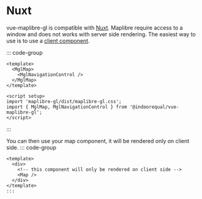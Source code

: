 # Nuxt

vue-maplibre-gl is compatible with [Nuxt](https://nuxt.com/). Maplibre require access to a window and does not works with server side rendering.
The easiest way to use is to use a [client component](https://nuxt.com/docs/guide/directory-structure/components#client-components).

::: code-group
```vue [map.client.vue]
<template>
  <MglMap>
    <MglNavigationControl />
  </MglMap>
</template>

<script setup>
import 'maplibre-gl/dist/maplibre-gl.css';
import { MglMap, MglNavigationControl } from '@indoorequal/vue-maplibre-gl';
</script>
```
:::

You can then use your map component, it will be rendered only on client side.
::: code-group
```vue [app.vue]
<template>
  <div>
    <!-- this component will only be rendered on client side -->
    <Map />
  </div>
</template>
:::
